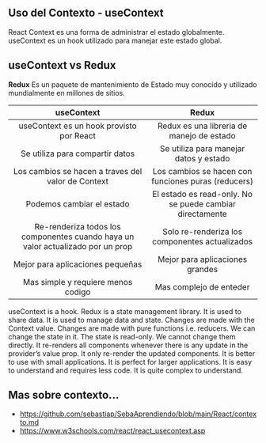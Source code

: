 ## Uso del Contexto - useContext
React Context es una forma de administrar el estado globalmente.
useContext es un hook utilizado para manejar este estado global.

## useContext vs Redux
**Redux** Es un paquete de mantenimiento de Estado muy conocido y utilizado mundialmente en millones de sitios.

|                                       useContext                                        |                          Redux                          |
|:---------------------------------------------------------------------------------------:|:-------------------------------------------------------:|
| useContext es un hook provisto por React                                                | Redux es una libreria de manejo de estado               |
| Se utiliza para compartir datos                                                         | Se utiliza para manejar datos y estado                  |
| Los cambios se hacen a traves del valor de Context                                      | Los cambios se hacen con funciones puras (reducers)     |
| Podemos cambiar el estado                                                               | El estado es read-only. No se puede cambiar directamente|
| Re-renderiza todos los componentes cuando haya un valor actualizado por un prop         | Solo re-renderiza los componentes actualizados          |
| Mejor para aplicaciones pequeñas                                                        | Mejor para aplicaciones grandes                         |
| Mas simple y requiere menos codigo                                                      | Mas complejo de enteder                                 |



useContext is a hook.	Redux is a state management library.
It is used to share data.	It is used to manage data and state.
Changes are made with the Context value.	Changes are made with pure functions i.e. reducers.
We can change the state in it.	The state is read-only. We cannot change them directly.
It re-renders all components whenever there is any update in the provider’s value prop.	It only re-render the updated components.
It is better to use with small applications.	It is perfect for larger applications. 
It is easy to understand and requires less code.	It is quite complex to understand.


## Mas sobre contexto...
* https://github.com/sebastiap/SebaAprendiendo/blob/main/React/contexto.md
* https://www.w3schools.com/react/react_usecontext.asp
